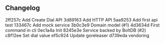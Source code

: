 

## Changelog

2ff257c Add Create Dial API
3d89163 Add HTTP API
5aa9253 Add first api test
133467c Add mock service
3b0c3e9 Domain model (#1)
4d3634d First command in cli
0ec1a4a Init
8245e3e Service backed by BoltDB (#2)
c8f12ee Set dial value
ef5c924 Update goreleaser
d739eda vendoring

